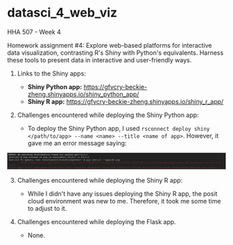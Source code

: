 # datasci_4_web_viz
HHA 507 - Week 4

Homework assignment #4: Explore web-based platforms for interactive data visualization, contrasting R's Shiny with Python's equivalents. Harness these tools to present data in interactive and user-friendly ways.

1. Links to the Shiny apps:
    - **Shiny Python app:** https://gfvcry-beckie-zheng.shinyapps.io/shiny_python_app/
    - **Shiny R app:** https://gfvcry-beckie-zheng.shinyapps.io/shiny_r_app/

2. Challenges encountered while deploying the Shiny Python app:
    - To deploy the Shiny Python app, I used `rsconnect deploy shiny </path/to/app> --name <name> --title <name of app>`. However, it gave me an error message saying:

![Alt text](https://github.com/Beczheng/datasci_4_web_viz/blob/main/screenshots/Screenshot.png)

3. Challenges encountered while deploying the Shiny R app:
    - While I didn't have any issues deploying the Shiny R app, the posit cloud environment was new to me. Therefore, it took me some time to adjust to it.

4. Challenges encountered while deploying the Flask app.
    - None.
